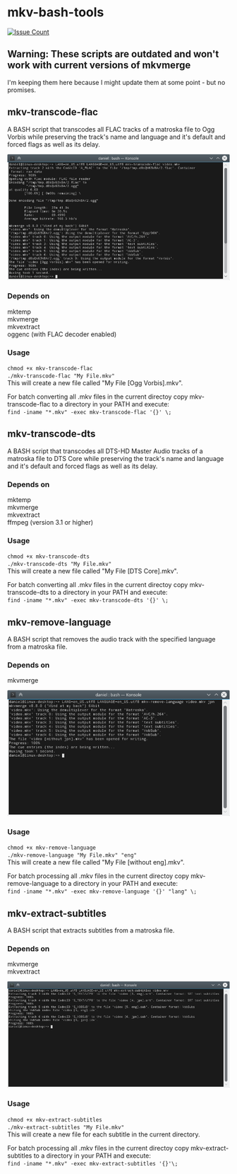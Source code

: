 # mkv-bash-tools

[![Issue Count](https://codeclimate.com/github/HessiJames/mkv-bash-tools/badges/issue_count.svg)](https://codeclimate.com/github/HessiJames/mkv-bash-tools)

## Warning: These scripts are outdated and won't work with current versions of mkvmerge

I'm keeping them here because I might update them at some point - but no promises.

## mkv-transcode-flac

A BASH script that transcodes all FLAC tracks of a matroska file to Ogg Vorbis while preserving the track's name and language and it's default and forced flags as well as its delay.

![Screen shot of mkv-transcode-flac](mkv-transcode-flac.png)

### Depends on

mktemp  
mkvmerge  
mkvextract  
oggenc (with FLAC decoder enabled)

### Usage

`chmod +x mkv-transcode-flac`  
`./mkv-transcode-flac "My File.mkv"`  
This will create a new file called "My File [Ogg Vorbis].mkv".

For batch converting all .mkv files in the current directoy copy mkv-transcode-flac to a directory in your PATH and execute:  
`find -iname "*.mkv" -exec mkv-transcode-flac '{}' \;`


## mkv-transcode-dts

A BASH script that transcodes all DTS-HD Master Audio tracks of a matroska file to DTS Core while preserving the track's name and language and it's default and forced flags as well as its delay.

### Depends on

mktemp  
mkvmerge  
mkvextract  
ffmpeg (version 3.1 or higher)

### Usage

`chmod +x mkv-transcode-dts`  
`./mkv-transcode-dts "My File.mkv"`  
This will create a new file called "My File [DTS Core].mkv".

For batch converting all .mkv files in the current directoy copy mkv-transcode-dts to a directory in your PATH and execute:  
`find -iname "*.mkv" -exec mkv-transcode-dts '{}' \;`


## mkv-remove-language

A BASH script that removes the audio track with the specified language from a matroska file.

### Depends on

mkvmerge  

![Screen shot of mkv-remove-language](mkv-remove-language.png)

### Usage

`chmod +x mkv-remove-language`  
`./mkv-remove-language "My File.mkv" "eng"`  
This will create a new file called "My File [without eng].mkv".

For batch processing all .mkv files in the current directoy copy mkv-remove-language to a directory in your PATH and execute:  
`find -iname "*.mkv" -exec mkv-remove-language '{}' "lang" \;`


## mkv-extract-subtitles

A BASH script that extracts subtitles from a matroska file.

### Depends on

mkvmerge  
mkvextract  

![Screen shot of mkv-extract-subtitles](mkv-extract-subtitles.png)

### Usage

`chmod +x mkv-extract-subtitles`  
`./mkv-extract-subtitles "My File.mkv"`  
This will create a new file for each subtitle in the current directory.

For batch processing all .mkv files in the current directoy copy mkv-extract-subtitles to a directory in your PATH and execute:  
`find -iname "*.mkv" -exec mkv-extract-subtitles '{}'\;`
